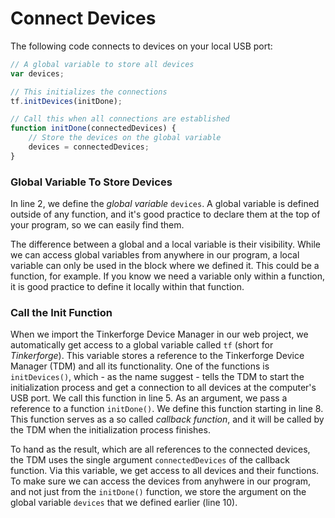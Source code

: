 # Connect Devices

The following code connects to devices on your local USB port:

```javascript
// A global variable to store all devices
var devices;

// This initializes the connections
tf.initDevices(initDone);

// Call this when all connections are established
function initDone(connectedDevices) {
    // Store the devices on the global variable
    devices = connectedDevices;
}
```

### Global Variable To Store Devices

In line 2, we define the _global variable_ `devices`. A global variable is defined outside of any function, and it's good practice to declare them at the top of your program, so we can easily find them.

The difference between a global and a local variable is their visibility. While we can access global variables from anywhere in our program, a local variable can only be used in the block where we defined it. This could be a function, for example. If you know we need a variable only within a function, it is good practice to define it locally within that function.

### Call the Init Function

When we import the Tinkerforge Device Manager in our web project, we automatically get access to a global variable called `tf` \(short for _Tinkerforge_\). This variable stores a reference to the Tinkerforge Device Manager \(TDM\) and all its functionality. One of the functions is `initDevices()`, which - as the name suggest - tells the TDM to start the initialization process and get a connection to all devices at the computer's USB port. We call this function in line 5. As an argument, we pass a reference to a function `initDone()`. We define this function starting in line 8. This function serves as a so called _callback function_, and it will be called by the TDM when the initialization process finishes.

To hand as the result, which are all references to the connected devices, the TDM uses the single argument `connectedDevices` of the callback function. Via this variable, we get access to all devices and their functions. To make sure we can access the devices from anyhwere in our program, and not just from the `initDone()` function, we store the argument on the global variable `devices` that we defined earlier \(line 10\).

